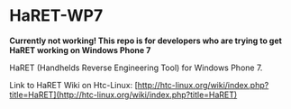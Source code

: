 HaRET-WP7
======

**Currently not working! This repo is for developers who are trying to get HaRET working on Windows Phone 7**

HaRET (Handhelds Reverse Engineering Tool) for Windows Phone 7.

Link to HaRET Wiki on Htc-Linux: [http://htc-linux.org/wiki/index.php?title=HaRET](http://htc-linux.org/wiki/index.php?title=HaRET)